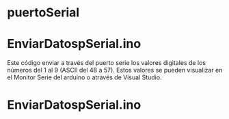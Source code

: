 # puertoSerial
# EnviarDatospSerial.ino
Este código enviar a través del puerto serie los valores digitales de los números del 1 al 9 (ASCII del 48 a 57).
Estos valores se pueden visualizar en el Monitor Serie del arduino o através de Visual Studio.

# EnviarDatospSerial.ino
